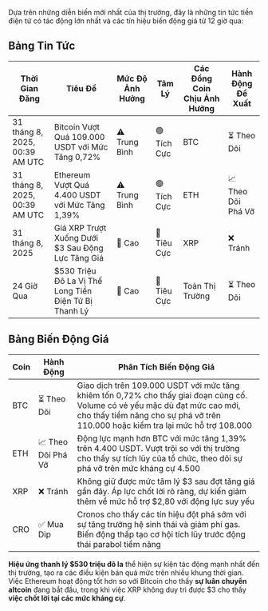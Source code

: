 Dựa trên những diễn biến mới nhất của thị trường, đây là những tin tức tiền điện tử có tác động lớn nhất và các tín hiệu biến động giá từ 12 giờ qua:

## **Bảng Tin Tức**

| Thời Gian Đăng | Tiêu Đề | Mức Độ Ảnh Hưởng | Tâm Lý | Các Đồng Coin Chịu Ảnh Hưởng | Hành Động Đề Xuất |
|-----------------|----------|---------|-----------|------------------|------------------|
| 31 tháng 8, 2025, 00:39 AM UTC | Bitcoin Vượt Quá 109.000 USDT với Mức Tăng 0,72% | ⚠️ Trung Bình | 🟢 Tích Cực | BTC | ⏳ Theo Dõi |
| 31 tháng 8, 2025, 00:39 AM UTC | Ethereum Vượt Quá 4.400 USDT với Mức Tăng 1,39% | ⚠️ Trung Bình | 🟢 Tích Cực | ETH | 📈 Theo Dõi Phá Vỡ |
| 31 tháng 8, 2025 | Giá XRP Trượt Xuống Dưới $3 Sau Động Lực Tăng Giá | 🚨 Cao | 🔴 Tiêu Cực | XRP | ❌ Tránh |
| 24 Giờ Qua | $530 Triệu Đô La Vị Thế Long Tiền Điện Tử Bị Thanh Lý | 🚨 Cao | 🔴 Tiêu Cực | Toàn Thị Trường | ⏳ Theo Dõi |

## **Bảng Biến Động Giá**

| Coin | Hành Động | Phân Tích Biến Động Giá |
|------|---------|---------------------|
| BTC | ⏳ Theo Dõi | Giao dịch trên 109.000 USDT với mức tăng khiêm tốn 0,72% cho thấy giai đoạn củng cố. Volume có vẻ yếu mặc dù đạt mức cao mới, cho thấy tiềm năng cho sự phá vỡ trên 110.000 hoặc kiểm tra lại mức hỗ trợ 108.000 |
| ETH | 📈 Theo Dõi Phá Vỡ | Động lực mạnh hơn BTC với mức tăng 1,39% trên 4.400 USDT. Vượt trội so với thị trường cho thấy sự tích lũy của tổ chức, theo dõi sự phá vỡ trên mức kháng cự 4.500 |
| XRP | ❌ Tránh | Không giữ được mức tâm lý $3 sau đợt tăng giá gần đây. Áp lực chốt lời rõ ràng, dự kiến giảm thêm về mức hỗ trợ $2,80 với động lực suy yếu |
| CRO | ✅ Mua Dip | Cronos cho thấy các tín hiệu đột phá sớm với sự tăng trưởng hệ sinh thái và giảm phí gas. Biến động thấp tạo cơ hội tích lũy trước động thái parabol tiềm năng |

**Hiệu ứng thanh lý $530 triệu đô la** thể hiện sự kiện tác động mạnh nhất đến thị trường, tạo ra các điều kiện bán quá mức trên nhiều khung thời gian. Việc Ethereum hoạt động tốt hơn so với Bitcoin cho thấy **sự luân chuyển altcoin** đang bắt đầu, trong khi việc XRP không duy trì được $3 cho thấy **việc chốt lời tại các mức kháng cự**.